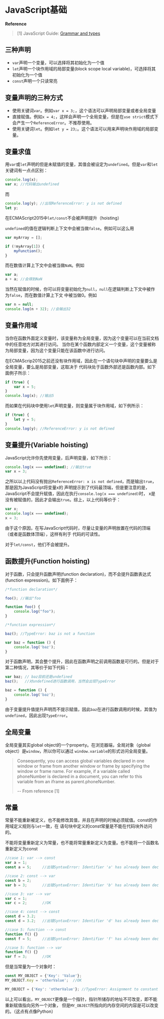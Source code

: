 # JavaScript基础

**Reference**
> [1] JavaScript Guide: [Grammar and types](https://developer.mozilla.org/en/docs/Web/JavaScript/Guide/Grammar_and_types)

## 三种声明

- `var`声明一个变量，可以选择将其初始化为一个值
- `let`声明一个块作用域的局部变量(block scope local variable)，可选择将其初始化为一个值
- `const`声明一个只读常亮

## 变量声明的三种方式

- 使用关键词`var`。例如`var x = 3;`，这个语法可以声明局部变量或者全局变量
- 直接赋值。例如`x = 4;`，这样会声明一个全局变量，但是在`use strict`模式下会产生一个`ReferenceError`。不推荐使用。
- 使用关键词`let`。例如`let y = 23;`。这个语法可以用来声明块作用域的局部变量。

## 变量求值

用`var`或`let`声明的但是未赋值的变量，其值会被设定为`undefined`。但是`var`和`let`关键词有一点点区别：

```javascript
console.log(x);
var x; //代码输出undefined
```
而
```javascript
console.log(y); //出现ReferenceError: y is not defined
let y; 
```
在ECMAScript2015中`let/const`不会被声明提升（hoisting）

`undefined`的值在逻辑判断上下文中会被当做`false`。例如可以这么用
```js
var myArray = [];

if (!myArray[1]) {
    myFunction();
}
```
而在数值计算上下文中会被当做`NaN`。例如
```js
var a;
a + a; //会得到NaN
```
当然在赋值的时候，你可以将变量初始化为`null`，`null`在逻辑判断上下文中被作为`false`，而在数值计算上下文
中被当做0。例如
```js
var n = null;
console.log(n + 32); //会输出32
```

## 变量作用域

当你在函数外面定义变量时，该变量称为全局变量，因为这个变量可以在当前文档中的任意地方对其进行访问。
当你在某个函数内部定义一个变量，这个变量被称为局部变量，因为这个变量只能在该函数中进行访问。

在ECMAScrip2015之前还没有块作用域，因此在一个语句块中声明的变量要么是全局变量，要么是局部变量，这取决于
代码块处于函数外部还是函数内部。如下面例子所示：

```js
if (true) {
    var x = 5;
}
console.log(x); //输出5
```
而如果在代码块中使用`let`声明变量，则变量属于块作用域，如下例所示：
```js
if (true) {
    let y = 5;
}
console.log(y); //ReferenceError: y is not defined
```
## 变量提升(Variable hoisting)

JavaScript允许你先使用变量，后声明变量，如下所示：
```js
console.log(x === undefined); //输出true
var x = 3;
```
之所以以上代码没有抛出`ReferenceError: x is not defined`，而是输出`true`，那是因为JavaScript将变量x的
声明提示到了代码最顶端，但是要注意的是，JavaScript不会提升赋值，因此在执行`console.log(x === undefined)`时，
x是没有被赋值的，因此才会输出`true`。综上，以上代码等价于：
```js
var x;
console.log(x === undefined);
x = 3;
```
由于这个原因，在写JavaScript代码时，尽量让变量的声明放置在代码的顶端（或者是函数体顶端），这样有利于
代码的可读性。

对于`let/const`，他们不会被提升。

## 函数提升(Function hoisting)

对于函数，只会提升函数声明(function declaration)，而不会提升函数表达式(function expression)。如下面例子：
```js
/*function declaration*/

foo(); //输出"foo

function foo() {
    console.log("foo");
}

/*function expression*/

baz(); //TypeError: baz is not a function

var baz = function () {
    console.log('baz');
}
```
对于函数声明，其会整个提升，因此在函数声明之前调用函数是可行的。但是对于第二种情况，其等价于如下代码：
```js
var baz; // baz目前还是undefined
baz();   //对undefined进行函数调用，当然会出现TypeError

baz = function () {
    console.log('baz');
}
```
由于变量提升值提升声明而不提示赋值，因此`baz`在进行函数调用的时候，其值为`undefined`，因此出现`TypeError`。

## 全局变量

全局变量其实global object的一个property。在浏览器端，全局对象（global object）是`window`，所以你可以通过
`window.variable`的形式访问全局变量。

> Consequently, you can access global variables declared in one window or frame from another window or 
> frame by specifying the window or frame name. For example, if a variable called phoneNumber is 
> declared in a document, you can refer to this variable from an iframe as parent.phoneNumber.
>
> -- From reference [1]

## 常量

常量不能重新被定义，也不能修改其值，并且在声明的时候必须赋值。const的作用域定义规则与`let`一致，在
语句块中定义的const常量是不能在代码块外访问的。

不能将变量重新定义为常量，也不能将常量重新定义为变量。也不能将一个函数名重新定义为const

```js
//case 1: var --> const
var a = 1;
const a = 5;     //出错SyntaxError: Identifier 'a' has already been declared

//case 2: const --> var
const b = 2;
var b = 3;       //出错SyntaxError: Identifier 'b' has already been declared

//case 3: var --> var
var c = 1;
var c = 2;       //OK

//case 4: const --> const
const d = 3.2;
const d = 3.2;   //出错SyntaxError: Identifier 'd' has already been declared

//case 5: function --> const
function f() {}
const f = 5;     //出错SyntaxError: Identifier 'f' has already been declared

//case 5: function --> var
function f() {}
var f = 3;       //OK
```
但是当常量为一个对象时：
```js
const MY_OBJECT = {'Key': 'Value'};
MY_OBJECT.Key = 'otherValue';  //OK

MY_OBJECT = {'Key': 'otherValue'}; //TypeError: Assignment to constant variable
```
以上可以看出，`MY_OBJECT`更像是一个指针，指针所储存的地址不可改变，即不能重新赋值指向另外一个对象，
但是`MY_OBJECT`所指向的内存空间的内容是可以改变的。（这点有点像Python）

















